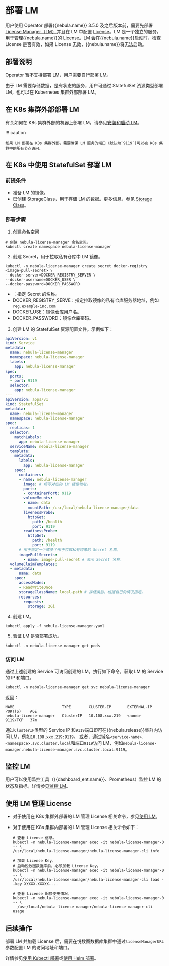 # 部署 LM

用户使用 Operator 部署{{nebula.name}} 3.5.0 及之后版本前，需要先部署 [License Manager（LM）](../../9.about-license/2.license-management-suite/3.license-manager.md)并且在 LM 中配置 [License](../../9.about-license/1.license-overview.md)。LM 是一个独立的服务，用于管理{{nebula.name}}的 License。LM 会在{{nebula.name}}启动时，检查 License 是否有效，如果 License 无效，{{nebula.name}}将无法启动。

## 部署说明

Operator 暂不支持部署 LM，用户需要自行部署 LM。

由于 LM 需要存储数据，是有状态的服务，用户可通过 StatefulSet 资源类型部署 LM，也可以在 Kubernetes 集群外部部署 LM。

## 在 K8s 集群外部部署 LM

有关如何在 K8s 集群外部的机器上部署 LM，请参见[安装和启动 LM](../../9.about-license/2.license-management-suite/3.license-manager.md)。

!!! caution

    如果 LM 部署在 K8s 集群外部，需要确保 LM 服务的端口（默认为`9119`)可以被 K8s 集群中的所有节点访问。

## 在 K8s 中使用 StatefulSet 部署 LM

### 前提条件

- 准备 LM 的镜像。
- 已创建 StorageClass，用于存储 LM 的数据。更多信息，参见 [Storage Class](https://kubernetes.io/docs/concepts/storage/storage-classes/)。

### 部署步骤

1. 创建命名空间
   
  ```
  # 创建 nebula-license-manager 命名空间。
  kubectl create namespace nebula-license-manager
  ``` 

2. 创建 Secret，用于拉取私有仓库中 LM 镜像。
   
  ```
  kubectl -n nebula-license-manager create secret docker-registry <image-pull-secret> \
  --docker-server=DOCKER_REGISTRY_SERVER \
  --docker-username=DOCKER_USER \
  --docker-password=DOCKER_PASSWORD
  ```

  - <image-pull-secret>：指定 Secret 的名称。
  - DOCKER_REGISTRY_SERVE：指定拉取镜像的私有仓库服务器地址，例如`reg.example-inc.com`
  - DOCKER_USE：镜像仓库用户名。
  - DOCKER_PASSWORD：镜像仓库密码。


3. 创建 LM 的 StatefulSet 资源配置文件。示例如下：

  ```yml
  apiVersion: v1
  kind: Service
  metadata:
    name: nebula-license-manager
    namespace: nebula-license-manager
    labels:
      app: nebula-license-manager
  spec:
    ports:
    - port: 9119
    selector:
      app: nebula-license-manager
  ---
  apiVersion: apps/v1
  kind: StatefulSet
  metadata:
    name: nebula-license-manager
    namespace: nebula-license-manager
  spec:
    replicas: 1
    selector:
      matchLabels:
        app: nebula-license-manager
    serviceName: nebula-license-manager
    template:
      metadata:
        labels:
          app: nebula-license-manager
      spec:
        containers:
        - name: nebula-license-manager
          image: # 填写对应的 LM 镜像地址。
          ports:
          - containerPort: 9119
          volumeMounts:
          - name: data
            mountPath: /usr/local/nebula-license-manager/data
          livenessProbe:
            httpGet:
              path: /health
              port: 9119
          readinessProbe:
            httpGet:
              path: /health
              port: 9119
        # 用于指定一个或多个用于拉取私有镜像的 Secret 名称。      
        imagePullSecrets:
          - name: image-pull-secret # 表示 Secret 名称。
    volumeClaimTemplates:
    - metadata:
        name: data
      spec:
        accessModes:
        - ReadWriteOnce
        storageClassName: local-path # 存储类别，根据自己的情况指定。
        resources:
          requests:
            storage: 2Gi  
  ```

4. 创建 LM。

  ```
  kubectl apply -f nebula-license-manager.yaml
  ```

5. 验证 LM 是否部署成功。

  ```
  kubectl -n nebula-license-manager get pods
  ```

### 访问 LM

通过上述创建的 Service 可访问创建的 LM。执行如下命令，获取 LM 的 Service 的 IP 和端口。

```
kubectl -n nebula-license-manager get svc nebula-license-manager
```

返回：

```
NAME                     TYPE        CLUSTER-IP       EXTERNAL-IP   PORT(S)    AGE
nebula-license-manager   ClusterIP   10.108.xxx.219   <none>        9119/TCP   37m
```

通过`ClusterIP`类型的 Service IP 和`9119`端口即可在{{nebula.release}}集群内访问 LM，例如`10.108.xxx.219:9119`。
或者，通过域名`<service-name>.<namespace>.svc.cluster.local`和端口`9119`访问 LM，例如`nebula-license-manager.nebula-license-manager.svc.cluster.local:9119`。


## 监控 LM 

用户可以使用监控工具（{{dashboard_ent.name}}、Prometheus）监控 LM 的状态及指标。详情参见[监控 LM](../../9.about-license/2.license-management-suite/3.license-manager.md)。

##  使用 LM 管理 License

- 对于使用在 K8s 集群外部署的 LM 管理 License 相关命令，参见[使用 LM](../../9.about-license/2.license-management-suite/3.license-manager.md)。


- 对于使用在 K8s 集群内部署的 LM 管理 License 相关命令如下：

  ```
  # 查看 License 信息。
  kubectl -n nebula-license-manager exec -it nebula-license-manager-0 -- \
  /usr/local/nebula-license-manager/nebula-license-manager-cli info
  
  # 加载 License Key。
  # 启动悦数图数据库前，必须加载 License Key。
  kubectl -n nebula-license-manager exec -it nebula-license-manager-0 -- \
  /usr/local/nebula-license-manager/nebula-license-manager-cli load --key XXXXX-XXXXX-...
  
  # 查看 License 配额使用情况。
  kubectl -n nebula-license-manager exec -it nebula-license-manager-0 -- \
    /usr/local/nebula-license-manager/nebula-license-manager-cli usage
  ```


## 后续操作

部署 LM 并加载 License 后，需要在悦数图数据库集群中通过`licenseManagerURL`参数配置 LM 的访问地址和端口。

详情参见[使用 Kubectl 部署](3.1create-cluster-with-kubectl.md)或[使用 Helm 部署](3.2create-cluster-with-helm.md)。